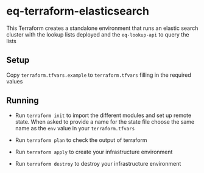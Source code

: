 # eq-terraform-elasticsearch

This Terraform creates a standalone environment that runs an elastic search cluster with the lookup lists deployed and the `eq-lookup-api` to query the lists

## Setup

Copy `terraform.tfvars.example` to `terraform.tfvars` filling in the required values

## Running

  - Run `terraform init` to import the different modules and set up remote state. When asked to provide a name for the state file choose the same name as the `env` value in your `terraform.tfvars`

  - Run `terraform plan` to check the output of terraform

  - Run `terraform apply` to create your infrastructure environment

  - Run `terraform destroy` to destroy your infrastructure environment